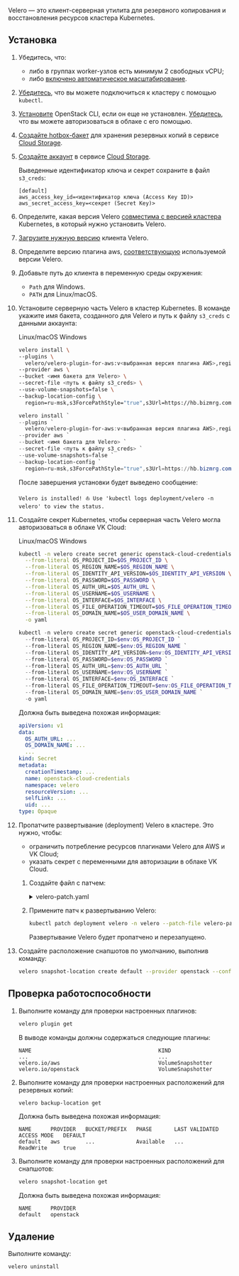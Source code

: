 Velero — это клиент-серверная утилита для резервного копирования и восстановления ресурсов кластера Kubernetes.

## Установка

1. Убедитесь, что:

   - либо в группах worker-узлов есть минимум 2 свободных vCPU;
   - либо [включено автоматическое масштабирование](../../service-management/scale#autoscale_worker_nodes).

1. [Убедитесь](../../connect/kubectl#proverka_podklyucheniya_k_klasteru), что вы можете подключиться к кластеру с помощью `kubectl`.
1. [Установите](/ru/tools-for-using-services/cli/openstack-cli/) OpenStack CLI, если он еще не установлен. [Убедитесь](/ru/tools-for-using-services/cli/openstack-cli/), что вы можете авторизоваться в облаке с его помощью.
1. [Создайте hotbox-бакет](../../../../storage/s3/service-management/buckets/create-bucket/) для хранения резервных копий в сервисе [Cloud Storage](../../../../storage/s3).
1. [Создайте аккаунт](../../../../storage/s3/access-management/s3-account) в сервисе [Cloud Storage](../../../../storage/s3).

   Выведенные идентификатор ключа и секрет сохраните в файл `s3_creds`:

   ```text
   [default]
   aws_access_key_id=<идентификатор ключа (Access Key ID)>
   aws_secret_access_key=<секрет (Secret Key)>
   ```

1. Определите, какая версия Velero [совместима с версией кластера](https://github.com/vmware-tanzu/velero#velero-compatibility-matrix) Kubernetes, в который нужно установить Velero.
1. [Загрузите нужную версию](https://github.com/vmware-tanzu/velero/releases) клиента Velero.
1. Определите версию плагина aws, [соответствующую](https://github.com/vmware-tanzu/velero-plugin-for-aws#compatibility) используемой версии Velero.
1. Добавьте путь до клиента в переменную среды окружения:

   - `Path` для Windows.
   - `PATH` для Linux/macOS.

1. Установите серверную часть Velero в кластер Kubernetes. В команде укажите имя бакета, созданного для Velero и путь к файлу `s3_creds` с данными аккаунта:

   <tabs>
   <tablist>
   <tab>Linux/macOS</tab>
   <tab>Windows</tab>
   </tablist>
   <tabpanel>

   ```bash
   velero install \
   --plugins \
     velero/velero-plugin-for-aws:v<выбранная версия плагина AWS>,registry.infra.mail.ru:5010/velero/velero-plugin-mcs:v1.2.2 \
   --provider aws \
   --bucket <имя бакета для Velero> \
   --secret-file <путь к файлу s3_creds> \
   --use-volume-snapshots=false \
   --backup-location-config \
     region=ru-msk,s3ForcePathStyle="true",s3Url=https://hb.bizmrg.com:443

   ```

   </tabpanel>
   <tabpanel>

   ```powershell
   velero install `
   --plugins `
     velero/velero-plugin-for-aws:v<выбранная версия плагина AWS>,registry.infra.mail.ru:5010/velero/velero-plugin-mcs:v1.2.2 `
   --provider aws `
   --bucket <имя бакета для Velero> `
   --secret-file <путь к файлу s3_creds> `
   --use-volume-snapshots=false `
   --backup-location-config `
     region=ru-msk,s3ForcePathStyle="true",s3Url=https://hb.bizmrg.com:443
   ```

   </tabpanel>
   </tabs>

   После завершения установки будет выведено сообщение:

   ```text
   Velero is installed! ⛵ Use 'kubectl logs deployment/velero -n velero' to view the status.
   ```

1. Создайте секрет Kubernetes, чтобы серверная часть Velero могла авторизоваться в облаке VK Cloud:

   <tabs>
   <tablist>
   <tab>Linux/macOS</tab>
   <tab>Windows</tab>
   </tablist>
   <tabpanel>

   ```bash
   kubectl -n velero create secret generic openstack-cloud-credentials \
     --from-literal OS_PROJECT_ID=$OS_PROJECT_ID \
     --from-literal OS_REGION_NAME=$OS_REGION_NAME \
     --from-literal OS_IDENTITY_API_VERSION=$OS_IDENTITY_API_VERSION \
     --from-literal OS_PASSWORD=$OS_PASSWORD \
     --from-literal OS_AUTH_URL=$OS_AUTH_URL \
     --from-literal OS_USERNAME=$OS_USERNAME \
     --from-literal OS_INTERFACE=$OS_INTERFACE \
     --from-literal OS_FILE_OPERATION_TIMEOUT=$OS_FILE_OPERATION_TIMEOUT \
     --from-literal OS_DOMAIN_NAME=$OS_USER_DOMAIN_NAME \
     -o yaml

   ```

   </tabpanel>
   <tabpanel>

   ```powershell
   kubectl -n velero create secret generic openstack-cloud-credentials `
     --from-literal OS_PROJECT_ID=$env:OS_PROJECT_ID `
     --from-literal OS_REGION_NAME=$env:OS_REGION_NAME `
     --from-literal OS_IDENTITY_API_VERSION=$env:OS_IDENTITY_API_VERSION `
     --from-literal OS_PASSWORD=$env:OS_PASSWORD `
     --from-literal OS_AUTH_URL=$env:OS_AUTH_URL `
     --from-literal OS_USERNAME=$env:OS_USERNAME `
     --from-literal OS_INTERFACE=$env:OS_INTERFACE `
     --from-literal OS_FILE_OPERATION_TIMEOUT=$env:OS_FILE_OPERATION_TIMEOUT `
     --from-literal OS_DOMAIN_NAME=$env:OS_USER_DOMAIN_NAME `
     -o yaml
   ```

   </tabpanel>
   </tabs>

   Должна быть выведена похожая информация:

   ```yaml
   apiVersion: v1
   data:
     OS_AUTH_URL: ...
     OS_DOMAIN_NAME: ...
     ...
   kind: Secret
   metadata:
     creationTimestamp: ...
     name: openstack-cloud-credentials
     namespace: velero
     resourceVersion: ...
     selfLink: ...
     uid: ...
   type: Opaque
   ```

1. Пропатчите развертывание (deployment) Velero в кластере. Это нужно, чтобы:

   - ограничить потребление ресурсов плагинами Velero для AWS и VK Cloud;
   - указать секрет с переменными для авторизации в облаке VK Cloud.

   1. Создайте файл с патчем:

      <details>
      <summary markdown="span">velero-patch.yaml</summary>

      ```yaml
      spec:
        template:
          spec:
            containers:
              - name: velero
                envFrom:
                  - secretRef:
                      name: openstack-cloud-credentials
            initContainers:
              - name: velero-velero-plugin-for-aws
                resources:
                  limits:
                    cpu: "1"
                    memory: 512Mi
                  requests:
                    cpu: 500m
                    memory: 256Mi
              - name: velero-velero-plugin-mcs
                resources:
                  limits:
                    cpu: "1"
                    memory: 512Mi
                  requests:
                    cpu: 500m
                    memory: 256Mi
      ```

      </details>

   1. Примените патч к развертыванию Velero:

      ```bash
      kubectl patch deployment velero -n velero --patch-file velero-patch.yaml
      ```

      Развертывание Velero будет пропатчено и перезапущено.

1. Создайте расположение снапшотов по умолчанию, выполнив команду:

   ```bash
   velero snapshot-location create default --provider openstack --config region=ru-msk
   ```

## Проверка работоспособности

1. Выполните команду для проверки настроенных плагинов:

   ```bash
   velero plugin get
   ```

   В выводе команды должны содержаться следующие плагины:

   ```text
   NAME                                        KIND
   ...                                         ...
   velero.io/aws                               VolumeSnapshotter
   velero.io/openstack                         VolumeSnapshotter
   ```

1. Выполните команду для проверки настроенных расположений для резервных копий:

   ```bash
   velero backup-location get
   ```

   Должна быть выведена похожая информация:

   ```text
   NAME      PROVIDER   BUCKET/PREFIX   PHASE       LAST VALIDATED                  ACCESS MODE   DEFAULT
   default   aws        ...             Available   ...                             ReadWrite     true
   ```

1. Выполните команду для проверки настроенных расположений для снапшотов:

   ```bash
   velero snapshot-location get
   ```

   Должна быть выведена похожая информация:

   ```text
   NAME      PROVIDER
   default   openstack
   ```

## Удаление

Выполните команду:

```bash
velero uninstall
```
